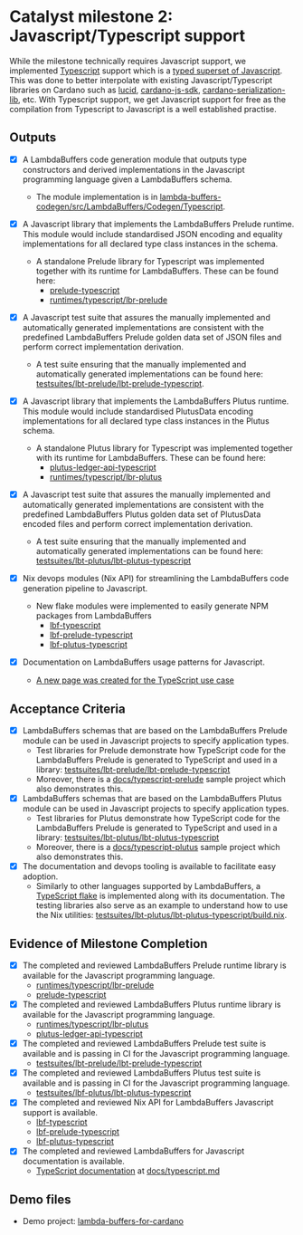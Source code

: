 # Catalyst milestone 2: Javascript/Typescript support

While the milestone technically requires Javascript support, we implemented [Typescript](https://www.typescriptlang.org/) support which is a [typed superset of Javascript](https://www.typescriptlang.org/docs/handbook/typescript-from-scratch.html#a-typed-superset-of-javascript). This was done to better interpolate with existing Javascript/Typescript libraries on Cardano such as [lucid](https://github.com/spacebudz/lucid), [cardano-js-sdk](https://github.com/input-output-hk/cardano-js-sdk), [cardano-serialization-lib](https://www.npmjs.com/package/@emurgo/cardano-serialization-lib-nodejs), etc. With Typescript support, we get Javascript support for free as the compilation from Typescript to Javascript is a well established practise.

## Outputs

- [x] A LambdaBuffers code generation module that outputs type constructors and derived implementations in the Javascript programming language given a LambdaBuffers schema.
  - The module implementation is in [lambda-buffers-codegen/src/LambdaBuffers/Codegen/Typescript](https://github.com/mlabs-haskell/lambda-buffers/tree/2e2ed98f4df7f207ec3cf131adf5b47b202e248f/lambda-buffers-codegen/src/LambdaBuffers/Codegen/Typescript).

- [x] A Javascript library that implements the LambdaBuffers Prelude runtime.
  This module would include standardised JSON encoding and equality
  implementations for all declared type class instances in the schema.

  - A standalone Prelude library for Typescript was implemented together with its runtime for LambdaBuffers. These can be found here:
    - [prelude-typescript](https://github.com/mlabs-haskell/prelude-typescript)
    - [runtimes/typescript/lbr-prelude](https://github.com/mlabs-haskell/lambda-buffers/tree/343a1a900f42dcf5b1c1a7e330eafb07c280908b/runtimes/typescript/lbr-prelude)

- [x] A Javascript test suite that assures the manually implemented and automatically generated implementations are consistent with the predefined LambdaBuffers Prelude golden data set of JSON files and perform correct implementation derivation.
  - A test suite ensuring that the manually implemented and automatically generated implementations can be found here: [testsuites/lbt-prelude/lbt-prelude-typescript](https://github.com/mlabs-haskell/lambda-buffers/tree/50bfbc4a182275d42be978b5a251530bab84f4aa/testsuites/lbt-prelude/lbt-prelude-typescript).
- [x] A Javascript library that implements the LambdaBuffers Plutus runtime. This module would include standardised PlutusData encoding implementations for all declared type class instances in the Plutus schema.
  - A standalone Plutus library for Typescript was implemented together with its runtime for LambdaBuffers. These can be found here:
    - [plutus-ledger-api-typescript](https://github.com/mlabs-haskell/plutus-ledger-api-typescript)
    - [runtimes/typescript/lbr-plutus](https://github.com/mlabs-haskell/lambda-buffers/tree/dc5ee6797d1230661d6bb3dfa658eddeadd7cb60/runtimes/typescript/lbr-plutus)

- [x] A Javascript test suite that assures the manually implemented and automatically generated implementations are consistent with the predefined LambdaBuffers Plutus golden data set of PlutusData encoded files and perform correct implementation derivation.
  - A test suite ensuring that the manually implemented and automatically generated implementations can be found here: [testsuites/lbt-plutus/lbt-plutus-typescript](https://github.com/mlabs-haskell/lambda-buffers/tree/50bfbc4a182275d42be978b5a251530bab84f4aa/testsuites/lbt-plutus/lbt-plutus-typescript)
- [x] Nix devops modules (Nix API) for streamlining the LambdaBuffers code generation pipeline to Javascript.
  - New flake modules were implemented to easily generate NPM packages from LambdaBuffers
    - [lbf-typescript](https://github.com/mlabs-haskell/lambda-buffers/blob/f59bdb78d06fa677567d053eddb3d1fe46250fd8/extras/lbf-nix/lbf-typescript.nix)
    - [lbf-prelude-typescript](https://github.com/mlabs-haskell/lambda-buffers/blob/f59bdb78d06fa677567d053eddb3d1fe46250fd8/extras/lbf-nix/lbf-prelude-typescript.nix)
    - [lbf-plutus-typescript](https://github.com/mlabs-haskell/lambda-buffers/blob/f59bdb78d06fa677567d053eddb3d1fe46250fd8/extras/lbf-nix/lbf-plutus-typescript.nix)
- [x] Documentation on LambdaBuffers usage patterns for Javascript.
  - [A new page was created for the TypeScript use case](https://mlabs-haskell.github.io/lambda-buffers/typescript.html)

## Acceptance Criteria

- [x] LambdaBuffers schemas that are based on the LambdaBuffers Prelude module can be used in Javascript projects to specify application types.
  - Test libraries for Prelude demonstrate how TypeScript code for the LambdaBuffers Prelude is generated to TypeScript and used in a library: [testsuites/lbt-prelude/lbt-prelude-typescript](https://github.com/mlabs-haskell/lambda-buffers/tree/50bfbc4a182275d42be978b5a251530bab84f4aa/testsuites/lbt-prelude/lbt-prelude-typescript)
  - Moreover, there is a [docs/typescript-prelude](https://github.com/mlabs-haskell/lambda-buffers/tree/1d806a1710aab625ea520c596a72338c5bde578d/docs/typescript-prelude) sample project which also demonstrates this.
- [x] LambdaBuffers schemas that are based on the LambdaBuffers Plutus module can be used in Javascript projects to specify application types.
  - Test libraries for Plutus demonstrate how TypeScript code for the LambdaBuffers Prelude is generated to TypeScript and used in a library: [testsuites/lbt-plutus/lbt-plutus-typescript](https://github.com/mlabs-haskell/lambda-buffers/tree/50bfbc4a182275d42be978b5a251530bab84f4aa/testsuites/lbt-plutus/lbt-plutus-typescript)
  - Moreover, there is a [docs/typescript-plutus](https://github.com/mlabs-haskell/lambda-buffers/tree/1d806a1710aab625ea520c596a72338c5bde578d/docs/typescript-plutus) sample project which also demonstrates this.
- [x] The documentation and devops tooling is available to facilitate easy adoption.
  - Similarly to other languages supported by LambdaBuffers, a [TypeScript flake](https://github.com/mlabs-haskell/flake-lang.nix/tree/5bb4fdf556a2f2f23717c654c186f13f28b9c277/flake-lang/typescript) is implemented along with its documentation.
    The testing libraries also serve as an example to understand how to use the Nix utilities:
    [testsuites/lbt-plutus/lbt-plutus-typescript/build.nix](https://github.com/mlabs-haskell/lambda-buffers/blob/4c6304cf3a3a0c08bbb46e94532a293fdea513e9/testsuites/lbt-plutus/lbt-plutus-typescript/build.nix).

## Evidence of Milestone Completion

- [x] The completed and reviewed LambdaBuffers Prelude runtime library is available for the Javascript programming language.
  - [runtimes/typescript/lbr-prelude](https://github.com/mlabs-haskell/lambda-buffers/tree/343a1a900f42dcf5b1c1a7e330eafb07c280908b/runtimes/typescript/lbr-prelude)
  - [prelude-typescript](https://github.com/mlabs-haskell/prelude-typescript)
- [x] The completed and reviewed LambdaBuffers Plutus runtime library is available for the Javascript programming language.
  - [runtimes/typescript/lbr-plutus](https://github.com/mlabs-haskell/lambda-buffers/tree/dc5ee6797d1230661d6bb3dfa658eddeadd7cb60/runtimes/typescript/lbr-plutus)
  - [plutus-ledger-api-typescript](https://github.com/mlabs-haskell/plutus-ledger-api-typescript)
- [x] The completed and reviewed LambdaBuffers Prelude test suite is available and is passing in CI for the Javascript programming language.
  - [testsuites/lbt-prelude/lbt-prelude-typescript](https://github.com/mlabs-haskell/lambda-buffers/tree/50bfbc4a182275d42be978b5a251530bab84f4aa/testsuites/lbt-prelude/lbt-prelude-typescript)
- [x] The completed and reviewed LambdaBuffers Plutus test suite is available and is passing in CI for the Javascript programming language.
  - [testsuites/lbf-plutus/lbt-plutus-typescript](https://github.com/mlabs-haskell/lambda-buffers/tree/50bfbc4a182275d42be978b5a251530bab84f4aa/testsuites/lbt-plutus/lbt-plutus-typescript)
- [x] The completed and reviewed Nix API for LambdaBuffers Javascript support is available.
  - [lbf-typescript](https://github.com/mlabs-haskell/lambda-buffers/blob/f59bdb78d06fa677567d053eddb3d1fe46250fd8/extras/lbf-nix/lbf-typescript.nix)
  - [lbf-prelude-typescript](https://github.com/mlabs-haskell/lambda-buffers/blob/f59bdb78d06fa677567d053eddb3d1fe46250fd8/extras/lbf-nix/lbf-prelude-typescript.nix)
  - [lbf-plutus-typescript](https://github.com/mlabs-haskell/lambda-buffers/blob/f59bdb78d06fa677567d053eddb3d1fe46250fd8/extras/lbf-nix/lbf-plutus-typescript.nix)
- [x] The  completed and reviewed LambdaBuffers for Javascript documentation is available.
  - [TypeScript documentation](https://mlabs-haskell.github.io/lambda-buffers/typescript.html) at [docs/typescript.md](https://github.com/mlabs-haskell/lambda-buffers/blob/ecb7e0d115aafd5238ee4a24d340d55a440741ac/docs/typescript.md)

## Demo files

- Demo project: [lambda-buffers-for-cardano](https://github.com/mlabs-haskell/lambda-buffers-for-cardano/tree/main/transactions/demo-typescript)
